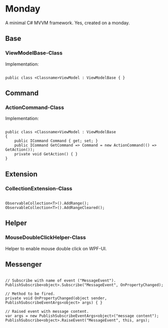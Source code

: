 # Monday

A minimal C# MVVM framework.
Yes, created on a monday.

## Base

### ViewModelBase-Class

Implementation:

```CSharp

public class <Classname>ViewModel : ViewModelBase { }

```

## Command

### ActionCommand-Class

Implementation:

```CSharp

public class <Classname>ViewModel : ViewModelBase 
{
	public ICommand Command { get; set; }
	public ICommand GetCommand => Command = new ActionCommand(() => GetAction());
	private void GetAction() { }
}

```

## Extension

### CollectionExtension-Class

```CSharp

ObservableCollection<T>().AddRange();
ObservableCollection<T>().AddRangeCleared();

```

## Helper

### MouseDoubleClickHelper-Class

Helper to enable mouse double click on WPF-UI.

## Messenger

```CSharp

// Subscribe with name of event ("MessageEvent").
PublishSubscribe<object>.Subscribe("MessageEvent", OnPropertyChanged);

// Method to be fired.
private void OnPropertyChanged(object sender, PublishSubscribeEventArgs<object> args) { }

// Raised event with message content.
var args = new PublishSubscribeEventArgs<object>("message content");
PublishSubscribe<object>.RaiseEvent("MessageEvent", this, args);

```
